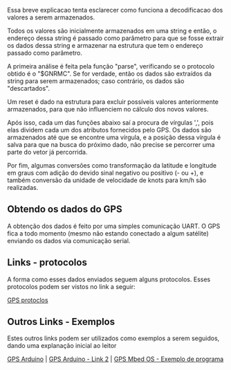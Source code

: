 
  Essa breve explicacao tenta esclarecer como funciona a 
  decodificacao dos valores a serem armazenados.
  
  Todos os valores são inicialmente armazenados em uma string e então, o endereço dessa string
  é passado como parâmetro para que se fosse extrair os dados dessa string e armazenar na estrutura
  que tem o endereço passado como parâmetro.
 
  A primeira análise é feita pela função "parse", verificando se o protocolo obtido é o "$GNRMC". Se
  for verdade, então os dados são extraídos da string para serem armazenados; caso contrário, os dados
  são "descartados".
 
  Um reset é dado na estrutura para excluir possíveis valores anteriormente armazenados, para que não
  influenciem no cálculo dos novos valores.
 
  Após isso, cada um das funções abaixo saí a procura de vírgulas ',', pois elas dividem cada um dos atributos
  fornecidos pelo GPS. Os dados são armazenados até que se encontre uma vírgula, e a posição dessa vírgula
  é salva para que na busca do próximo dado, não precise se percorrer uma parte do vetor já percorrida.
  
  Por fim, algumas conversões como transformação da latitude e longitude em graus com adição do devido sinal 
  negativo ou positivo (- ou +), e também conversão da unidade de velocidade de knots para km/h são realizadas.
  
  ## Obtendo os dados do GPS
  
  A obtenção dos dados é feito por uma simples comunicação UART. O GPS fica a todo momento (mesmo não estando conectado a algum satélite) enviando os dados via comunicação serial.
  
  ## Links - protocolos
  
  <p>A forma como esses dados enviados seguem alguns protocolos. Esses protocolos podem ser vistos no link a seguir:</p>
  
[GPS protoclos](https://os.mbed.com/users/edodm85/notebook/gps-u-blox-neo-6m)
  
  ## Outros Links - Exemplos 
  
  <p>Estes outros links podem ser utilizados como exemplos a serem seguidos, dando uma explanação inicial ao leitor</p>

  [GPS Arduino](https://blog.eletrogate.com/gps-neo-6m-com-arduino-aprenda-usar/) | 
  [GPS Arduino - Link 2](https://portal.vidadesilicio.com.br/modulo-gps-neo-6m/) | 
  [GPS Mbed OS - Exemplo de programa](https://os.mbed.com/users/edodm85/code/GPS_U-blox_NEO-6M_Test_Code/file/acd907fbcbae/main.cpp/)
